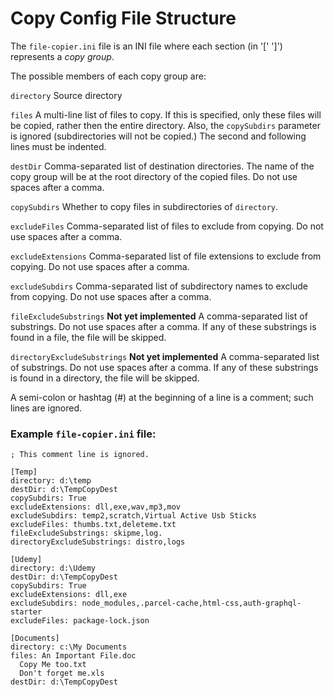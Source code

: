 # Copy Config File Structure

The `file-copier.ini` file is an INI file where each section (in '[' ']') represents a *copy group*.

The possible members of each copy group are:

`directory` Source directory

`files` A multi-line list of files to copy.  If this is specified, only these files will be copied, rather then the entire directory.  Also, the `copySubdirs` parameter is ignored (subdirectories will not be copied.)  The second and following lines must be indented.

`destDir` Comma-separated list of destination directories.  The name of the copy group will be at the root directory of the copied files.  Do not use spaces after a comma.

`copySubdirs` Whether to copy files in subdirectories of `directory`.

`excludeFiles` Comma-separated list of files to exclude from copying.  Do not use spaces after a comma.

`excludeExtensions` Comma-separated list of file extensions to exclude from copying.  Do not use spaces after a comma.

`excludeSubdirs` Comma-separated list of subdirectory names to exclude from copying.  Do not use spaces after a comma.

`fileExcludeSubstrings` **Not yet implemented** A comma-separated list of substrings.  Do not use spaces after a comma.  If any of these substrings is found in a file, the file will be skipped.

`directoryExcludeSubstrings` **Not yet implemented** A comma-separated list of substrings.  Do not use spaces after a comma.  If any of these substrings is found in a directory, the file will be skipped.

A semi-colon or hashtag (#) at the beginning of a line is a comment; such lines are ignored.

### Example `file-copier.ini` file:

```
; This comment line is ignored.

[Temp]
directory: d:\temp
destDir: d:\TempCopyDest
copySubdirs: True
excludeExtensions: dll,exe,wav,mp3,mov
excludeSubdirs: temp2,scratch,Virtual Active Usb Sticks
excludeFiles: thumbs.txt,deleteme.txt
fileExcludeSubstrings: skipme,log.
directoryExcludeSubstrings: distro,logs

[Udemy]
directory: d:\Udemy
destDir: d:\TempCopyDest
copySubdirs: True
excludeExtensions: dll,exe
excludeSubdirs: node_modules,.parcel-cache,html-css,auth-graphql-starter
excludeFiles: package-lock.json

[Documents]
directory: c:\My Documents
files: An Important File.doc
  Copy Me too.txt
  Don't forget me.xls
destDir: d:\TempCopyDest
```